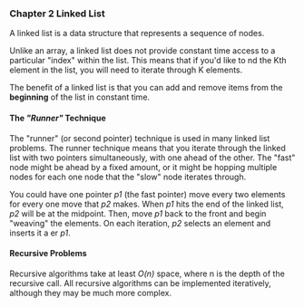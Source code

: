 ### Chapter 2 Linked List

A linked list is a data structure that represents a sequence of nodes.

Unlike an array, a linked list does not provide constant time access to a particular "index" within the list. 
This means that if you'd like to  nd the Kth element in the list, you will need to iterate through K elements.

The benefit of a linked list is that you can add and remove items from the **beginning** of the list in constant time.

#### The *"Runner"* Technique

The "runner" (or second pointer) technique is used in many linked list problems. The runner technique means that you 
iterate through the linked list with two pointers simultaneously, with one ahead of the other. The "fast" node might be 
ahead by a fixed amount, or it might be hopping multiple nodes for each one node that the "slow" node iterates through.

You could have one pointer *p1* (the fast pointer) move every two elements for every one move that *p2* makes. 
When *p1* hits the end of the linked list, *p2* will be at the midpoint. Then, move *p1* back to the front and begin 
"weaving" the elements. On each iteration, *p2* selects an element and inserts it a er *p1*.


#### Recursive Problems
Recursive algorithms take at least *O(n)* space, where n is the depth of the recursive call. All recursive algorithms 
can be implemented iteratively, although they may be much more complex.
